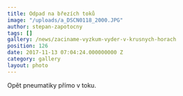 ```yaml
---
title: Odpad na březích toků
image: "/uploads/a_DSCN0118_2000.JPG"
author: stepan-zapotocny
tags: []
gallery: /news/zaciname-vyzkum-vyder-v-krusnych-horach
position: 126
date: 2017-11-13 07:04:24.000000000 Z
category: gallery
layout: photo
---
```

Opět pneumatiky přímo v toku.
